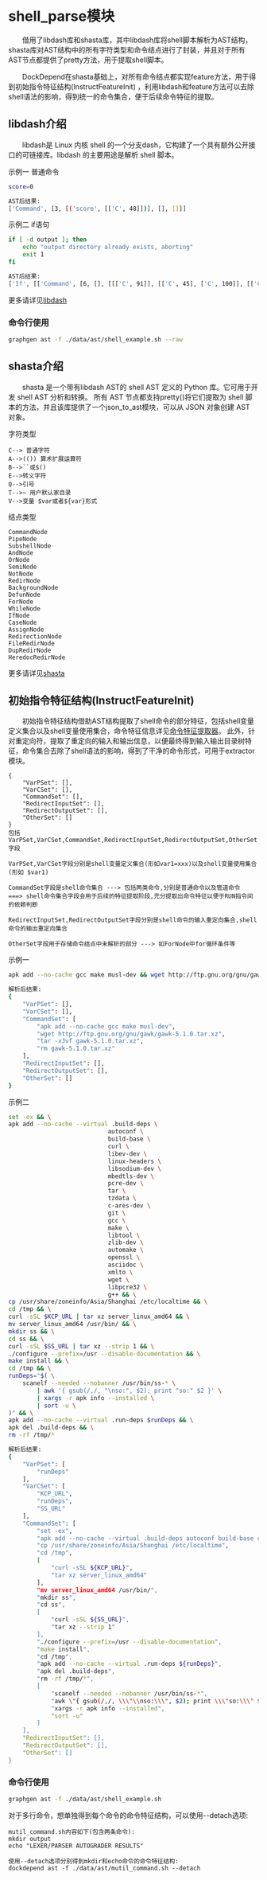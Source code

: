 # shell_parse模块

<p style="text-indent: 2em;">借用了libdash库和shasta库，其中libdash库将shell脚本解析为AST结构，shasta库对AST结构中的所有字符类型和命令结点进行了封装，并且对于所有AST节点都提供了pretty方法，用于提取shell脚本。</p>

<p style="text-indent: 2em;">DockDepend在shasta基础上，对所有命令结点都实现feature方法，用于得到初始指令特征结构(InstructFeatureInit)
，利用libdash和feature方法可以去除shell语法的影响，得到统一的命令集合，便于后续命令特征的提取。</p>

## libdash介绍

<p style="text-indent: 2em;">libdash是 Linux 内核 shell 的一个分支dash，它构建了一个具有额外公开接口的可链接库。libdash 的主要用途是解析 shell 脚本。</p>

示例一 普通命令

```bash
score=0

AST后结果:
['Command', [3, [('score', [['C', 48]])], [], []]]
```

示例二 if语句

```bash
if [ -d output ]; then
    echo "output directory already exists, aborting"
    exit 1
fi

AST后结果:
['If', [['Command', [6, [], [[['C', 91]], [['C', 45], ['C', 100]], [['C', 111], ['C', 117], ['C', 116], ['C', 112], ['C', 117], ['C', 116]], [['C', 93]]], []]], ['Semi', [['Command', [7, [], [[['C', 101], ['C', 99], ['C', 104], ['C', 111]], [['Q', [['C', 111], ['C', 117], ['C', 116], ['C', 112], ['C', 117], ['C', 116], ['C', 32], ['C', 100], ['C', 105], ['C', 114], ['C', 101], ['C', 99], ['C', 116], ['C', 111], ['C', 114], ['C', 121], ['C', 32], ['C', 97], ['C', 108], ['C', 114], ['C', 101], ['C', 97], ['C', 100], ['C', 121], ['C', 32], ['C', 101], ['C', 120], ['C', 105], ['C', 115], ['C', 116], ['C', 115], ['C', 44], ['C', 32], ['C', 97], ['C', 98], ['C', 111], ['C', 114], ['C', 116], ['C', 105], ['C', 110], ['C', 103]]]]], []]], ['Command', [8, [], [[['C', 101], ['C', 120], ['C', 105], ['C', 116]], [['C', 49]]], []]]]], ['Command', [-1, [], [], []]]]]
```

更多请详见[libdash](https://github.com/mgree/libdash)

### 命令行使用

```bash
graphgen ast -f ./data/ast/shell_example.sh --raw
```

## shasta介绍

<p style="text-indent: 2em;">shasta 是一个带有libdash AST的 shell AST 定义的 Python 库。它可用于开发 shell AST 分析和转换。
所有 AST 节点都支持pretty()将它们提取为 shell 脚本的方法，并且该库提供了一个json_to_ast模块，可以从 JSON 对象创建 AST 对象。</p>

字符类型

```
C--> 普通字符
A-->(()) 算术扩展运算符
B-->``或$()
E-->转义字符
Q-->引号
T-->~ 用户默认家目录
V-->变量 $var或者${var}形式
```

结点类型

```
CommandNode
PipeNode
SubshellNode
AndNode
OrNode
SemiNode
NotNode
RedirNode
BackgroundNode
DefunNode
ForNode
WhileNode
IfNode
CaseNode
AssignNode
RedirectionNode
FileRedirNode
DupRedirNode
HeredocRedirNode
```

更多请详见[shasta](https://github.com/binpash/shasta)

## 初始指令特征结构(InstructFeatureInit)

<p style="text-indent: 2em;">初始指令特征结构借助AST结构提取了shell命令的部分特征，包括shell变量定义集合以及shell变量使用集合，命令特征信息详见<a href="./extractor.md">命令特征提取器</a>。
此外，针对重定向符，提取了重定向的输入和输出信息，以便最终得到输入输出目录树特征，命令集合去除了shell语法的影响，得到了干净的命令形式，可用于extractor模块。</p>

```
{
    "VarPSet": [],
    "VarCSet": [],
    "CommandSet": [],
    "RedirectInputSet": [],
    "RedirectOutputSet": [],
    "OtherSet": []
}
包括VarPSet,VarCSet,CommandSet,RedirectInputSet,RedirectOutputSet,OtherSet字段

VarPSet,VarCSet字段分别是shell变量定义集合(形如var1=xxx)以及shell变量使用集合(形如 $var1)

CommandSet字段是shell命令集合 ---> 包括两类命令,分别是普通命令以及管道命令
===> shell命令集合字段会用于后续的特征提取阶段,充分提取出命令特征以便于RUN指令间的依赖判断

RedirectInputSet,RedirectOutputSet字段分别是shell命令的输入重定向集合,shell命令的输出重定向集合

OtherSet字段用于存储命令结点中未解析的部分 ---> 如ForNode中for循环条件等
```

示例一

```bash
apk add --no-cache gcc make musl-dev && wget http://ftp.gnu.org/gnu/gawk/gawk-5.1.0.tar.xz && tar -xJvf gawk-5.1.0.tar.xz && rm gawk-5.1.0.tar.xz

解析后结果:
{
    "VarPSet": [],
    "VarCSet": [],
    "CommandSet": [
        "apk add --no-cache gcc make musl-dev",
        "wget http://ftp.gnu.org/gnu/gawk/gawk-5.1.0.tar.xz",
        "tar -xJvf gawk-5.1.0.tar.xz",
        "rm gawk-5.1.0.tar.xz"
    ],
    "RedirectInputSet": [],
    "RedirectOutputSet": [],
    "OtherSet": []
}
```

示例二

```bash
set -ex && \
apk add --no-cache --virtual .build-deps \
                            autoconf \
                            build-base \
                            curl \
                            libev-dev \
                            linux-headers \
                            libsodium-dev \
                            mbedtls-dev \
                            pcre-dev \
                            tar \
                            tzdata \
                            c-ares-dev \
                            git \
                            gcc \
                            make \
                            libtool \
                            zlib-dev \
                            automake \
                            openssl \
                            asciidoc \
                            xmlto \
                            wget \
                            libpcre32 \
                            g++ && \
cp /usr/share/zoneinfo/Asia/Shanghai /etc/localtime && \
cd /tmp && \
curl -sSL $KCP_URL | tar xz server_linux_amd64 && \
mv server_linux_amd64 /usr/bin/ && \
mkdir ss && \
cd ss && \
curl -sSL $SS_URL | tar xz --strip 1 && \
./configure --prefix=/usr --disable-documentation && \
make install && \
cd /tmp && \
runDeps="$( \
    scanelf --needed --nobanner /usr/bin/ss-* \
        | awk '{ gsub(/,/, "\nso:", $2); print "so:" $2 }' \
        | xargs -r apk info --installed \
        | sort -u \
)" && \
apk add --no-cache --virtual .run-deps $runDeps && \
apk del .build-deps && \
rm -rf /tmp/*

解析后结果:
{
    "VarPSet": [
        "runDeps"
    ],
    "VarCSet": [
        "KCP_URL",
        "runDeps",
        "SS_URL"
    ],
    "CommandSet": [
        "set -ex",
        "apk add --no-cache --virtual .build-deps autoconf build-base curl libev-dev linux-headers libsodium-dev mbedtls-dev pcre-dev tar tzdata c-ares-dev git gcc make libtool zlib-dev automake openssl asciidoc xmlto wget libpcre32 g++",
        "cp /usr/share/zoneinfo/Asia/Shanghai /etc/localtime",
        "cd /tmp",
        [
            "curl -sSL ${KCP_URL}",
            "tar xz server_linux_amd64"
        ],
        "mv server_linux_amd64 /usr/bin/",
        "mkdir ss",
        "cd ss",
        [
            "curl -sSL ${SS_URL}",
            "tar xz --strip 1"
        ],
        "./configure --prefix=/usr --disable-documentation",
        "make install",
        "cd /tmp",
        "apk add --no-cache --virtual .run-deps ${runDeps}",
        "apk del .build-deps",
        "rm -rf /tmp/*",
        [
            "scanelf --needed --nobanner /usr/bin/ss-*",
            "awk \"{ gsub(/,/, \\\"\\nso:\\\", $2); print \\\"so:\\\" $2 }\"",
            "xargs -r apk info --installed",
            "sort -u"
        ]
    ],
    "RedirectInputSet": [],
    "RedirectOutputSet": [],
    "OtherSet": []
}
```

### 命令行使用

```bash
graphgen ast -f ./data/ast/shell_example.sh
```

对于多行命令，想单独得到每个命令的命令特征结构，可以使用--detach选项:

```
mutil_command.sh内容如下(包含两条命令):
mkdir output
echo "LEXER/PARSER AUTOGRADER RESULTS"

使用--detach选项分别得到mkdir和echo命令的命令特征结构:
dockdepend ast -f ./data/ast/mutil_command.sh --detach
```